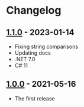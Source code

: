 # Changelog

## [1.1.0] - 2023-01-14

- Fixing string comparisons
- Updating docs
- .NET 7.0
- C# 11


## [1.0.0] - 2021-05-16

- The first release



[unreleased]: https://github.com/medo64/Medo.Net.Influx/
[1.1.0]: https://www.nuget.org/packages/Medo.Influx/1.1.0
[1.0.0]: https://www.nuget.org/packages/Medo.Influx/1.0.0